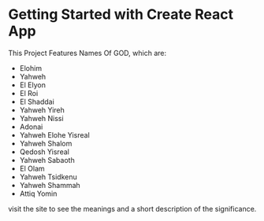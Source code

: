 # Getting Started with Create React App

This Project Features Names Of GOD, which are:
* Elohim
* Yahweh
* El Elyon
* El Roi
* El Shaddai
* Yahweh Yireh
* Yahweh Nissi
* Adonai
* Yahweh Elohe Yisreal
* Yahweh Shalom
* Qedosh Yisreal
* Yahweh Sabaoth
* El Olam
* Yahweh Tsidkenu
* Yahweh Shammah
* Attiq Yomin

visit the site to see the meanings and a short description of the significance.



